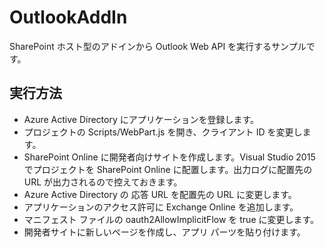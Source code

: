 ﻿# OutlookAddIn

SharePoint ホスト型のアドインから Outlook Web API を実行するサンプルです。

## 実行方法

* Azure Active Directory にアプリケーションを登録します。
* プロジェクトの Scripts/WebPart.js を開き、クライアント ID を変更します。
* SharePoint Online に開発者向けサイトを作成します。Visual Studio 2015 でプロジェクトを SharePoint Online に配置します。出力ログに配置先の URL が出力されるので控えておきます。
* Azure Active Directory の 応答 URL を配置先の URL に変更します。
* アプリケーションのアクセス許可に Exchange Online を追加します。
* マニフェスト ファイルの oauth2AllowImplicitFlow を true に変更します。
* 開発者サイトに新しいページを作成し、アプリ パーツを貼り付けます。
